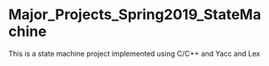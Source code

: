 # Major_Projects_Spring2019_StateMachine
This is a state machine project implemented using C/C++ and Yacc and Lex
